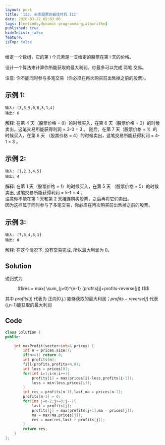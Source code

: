 ```yaml
---
layout: post
title: '123. 买卖股票的最佳时机 III'
date: 2020-03-22 09:03:06
tags: [leetcode,dynamic-programming,algorithm]
published: true
hideInList: false
feature: 
isTop: false
---
```

给定一个数组，它的第 i 个元素是一支给定的股票在第 i 天的价格。

设计一个算法来计算你所能获取的最大利润。你最多可以完成 两笔 交易。

注意: 你不能同时参与多笔交易（你必须在再次购买前出售掉之前的股票）。

## 示例 1:
```
输入: [3,3,5,0,0,3,1,4]
输出: 6
```
解释: 在第 4 天（股票价格 = 0）的时候买入，在第 6 天（股票价格 = 3）的时候卖出，这笔交易所能获得利润 = 3-0 = 3 。
     随后，在第 7 天（股票价格 = 1）的时候买入，在第 8 天 （股票价格 = 4）的时候卖出，这笔交易所能获得利润 = 4-1 = 3 。
## 示例 2:
```
输入: [1,2,3,4,5]
输出: 4
```
解释: 在第 1 天（股票价格 = 1）的时候买入，在第 5 天 （股票价格 = 5）的时候卖出, 这笔交易所能获得利润 = 5-1 = 4 。   
     注意你不能在第 1 天和第 2 天接连购买股票，之后再将它们卖出。   
     因为这样属于同时参与了多笔交易，你必须在再次购买前出售掉之前的股票。
## 示例 3:
```
输入: [7,6,4,3,1] 
输出: 0 
```
解释: 在这个情况下, 没有交易完成, 所以最大利润为 0。

## Solution

递归式为 

$$res = max( \sum_{j=0}^{n-1} (profits[j]+profits-reverse[j]) )$$

其中 $profits[j]$ 代表为 正向(0,j.) 能够获取的最大利润；$profits-reverse[j]$ 代表(j,n-1)能获取的最大利润

## Code
```c++
class Solution {
public:

    int maxProfit(vector<int>& prices) {
        int n = prices.size();
        if(n<=1) return 0;
        int profits[n];
        fill(profits,profits+n,0);
        int less = prices[0];
        for(int i=1;i<n;i++){
            profits[i] = max(prices[i]-less,profits[i-1]);
            less = min(less,prices[i]);
        }
        int res = profits[n-1],last,ma = prices[n-1];
        profits[n-1] = 0;
        for(int j=n-2;j>=0;j--){
            last = profits[j];
            profits[j] = max(profits[j+1],ma - prices[j]);
            ma = max(ma,prices[j]);
            res = max(res,last + profits[j]);
        }
        return res;
    }
};
```
